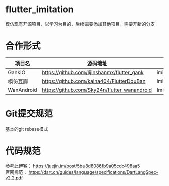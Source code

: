 # flutter_imitation
模仿现有开源项目，以学习为目的，后续需要添加其他项目，需要开新的分支

# 合作形式
|项目名 | 源码地址 | 开发目录 | 所在分支|
| -- | --| --| --|
|GankIO|https://github.com/lijinshanmx/flutter_gank |imitation/gank_io | developer_gank| 
|模仿豆瓣| https://github.com/kaina404/FlutterDouBan|imitation/douban|developer_douban|
|WanAndroid| https://github.com/Sky24n/flutter_wanandroid|Imitation/wan_android|developer_wandroid|

# Git提交规范
基本的git rebase模式
# 代码规范
参考此博客： https://juejin.im/post/5ba8d8086fb9a05cdc498aa5   
官网规范： https://dart.cn/guides/language/specifications/DartLangSpec-v2.2.pdf
